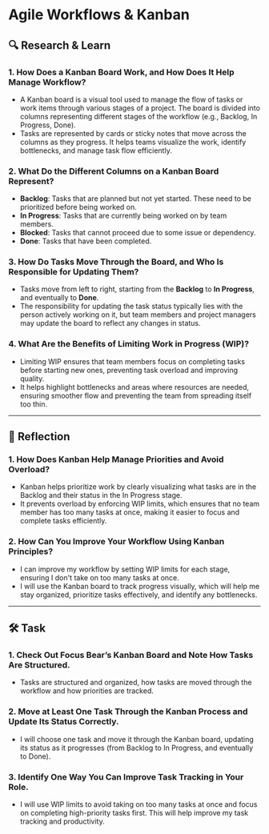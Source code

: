 # Agile Workflows & Kanban

## 🔍 Research & Learn

### 1. How Does a Kanban Board Work, and How Does It Help Manage Workflow?
- A Kanban board is a visual tool used to manage the flow of tasks or work items through various stages of a project. The board is divided into columns representing different stages of the workflow (e.g., Backlog, In Progress, Done). 
- Tasks are represented by cards or sticky notes that move across the columns as they progress. It helps teams visualize the work, identify bottlenecks, and manage task flow efficiently.

### 2. What Do the Different Columns on a Kanban Board Represent?
- **Backlog**: Tasks that are planned but not yet started. These need to be prioritized before being worked on.
- **In Progress**: Tasks that are currently being worked on by team members.
- **Blocked**: Tasks that cannot proceed due to some issue or dependency.
- **Done**: Tasks that have been completed.

### 3. How Do Tasks Move Through the Board, and Who Is Responsible for Updating Them?
- Tasks move from left to right, starting from the **Backlog** to **In Progress**, and eventually to **Done**.
- The responsibility for updating the task status typically lies with the person actively working on it, but team members and project managers may update the board to reflect any changes in status.

### 4. What Are the Benefits of Limiting Work in Progress (WIP)?
- Limiting WIP ensures that team members focus on completing tasks before starting new ones, preventing task overload and improving quality.
- It helps highlight bottlenecks and areas where resources are needed, ensuring smoother flow and preventing the team from spreading itself too thin.

---

## 📝 Reflection

### 1. How Does Kanban Help Manage Priorities and Avoid Overload?
- Kanban helps prioritize work by clearly visualizing what tasks are in the Backlog and their status in the In Progress stage. 
- It prevents overload by enforcing WIP limits, which ensures that no team member has too many tasks at once, making it easier to focus and complete tasks efficiently.

### 2. How Can You Improve Your Workflow Using Kanban Principles?
- I can improve my workflow by setting WIP limits for each stage, ensuring I don't take on too many tasks at once. 
- I will use the Kanban board to track progress visually, which will help me stay organized, prioritize tasks effectively, and identify any bottlenecks.

---

## 🛠️ Task

### 1. Check Out Focus Bear’s Kanban Board and Note How Tasks Are Structured.
- Tasks are structured and organized, how tasks are moved through the workflow and how priorities are tracked.

### 2. Move at Least One Task Through the Kanban Process and Update Its Status Correctly.
- I will choose one task and move it through the Kanban board, updating its status as it progresses (from Backlog to In Progress, and eventually to Done).

### 3. Identify One Way You Can Improve Task Tracking in Your Role.
- I will use WIP limits to avoid taking on too many tasks at once and focus on completing high-priority tasks first. This will help improve my task tracking and productivity.
